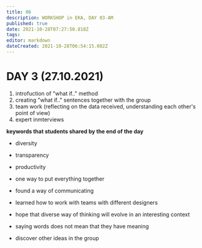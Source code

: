 ```yaml
---
title: 06 
description: WORKSHOP in EKA, DAY 03-AM
published: true
date: 2021-10-28T07:27:50.818Z
tags: 
editor: markdown
dateCreated: 2021-10-28T06:54:15.082Z
---
```


# DAY 3 (27.10.2021)

1. introfuction of "what if.." method
2. creating "what if.." sentences together with the group
3. team work (reflecting on the data received, understanding each other's point of view)
4. expert inmterviews 

**keywords that students shared by the end of the day**

- diversity

- transparency

- productivity

- one way to put everything together

- found a way of communicating

- learned how to work with teams with different designers

- hope that diverse way of thinking will evolve in an interesting context

- saying words does not mean that they have meaning

- discover other ideas in the group